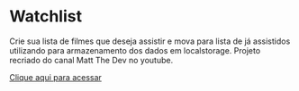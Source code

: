 # Watchlist
Crie sua lista de filmes que deseja assistir e mova para lista de já assistidos utilizando para armazenamento dos dados em localstorage.
Projeto recriado do canal Matt The Dev no youtube.

[Clique aqui para acessar
](https://watchilist.vercel.app/)
